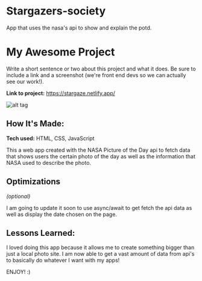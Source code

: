 # Stargazers-society
App that uses the nasa's api to show and explain the potd.
# My Awesome Project
Write a short sentence or two about this project and what it does. Be sure to include a link and a screenshot (we're front end devs so we can actually see our work!).

**Link to project:** https://stargaze.netlify.app/

![alt tag](https://stargaze.netlify.app/img/nasa.jpg)

## How It's Made:

**Tech used:** HTML, CSS, JavaScript

This a web app created with the NASA Picture of the Day api to fetch data that shows users the certain photo of the day as well as the information that NASA used to describe the photo.

## Optimizations
*(optional)*

I am going to update it soon to use async/await to get fetch the api data as well as display the date chosen on the page.

## Lessons Learned:

I loved doing this app because it allows me to create something bigger than just a local photo site. I am now able to get a vast amount of data from api's to basically do whatever I want with my apps!

ENJOY! :)


